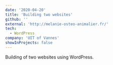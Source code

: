 ```yaml
---
date: '2020-04-20'
title: 'Building two websites'
github: ''
external: 'http://melanie-osteo-animalier.fr/'
tech:
  - WordPress
company: 'UIT of Vannes'
showInProjects: false
---
```


Building of two websites using WordPress.
